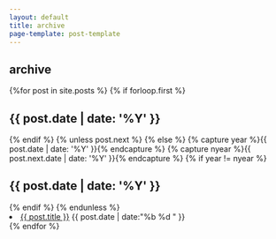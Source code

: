 ```yaml
---
layout: default
title: archive
page-template: post-template
---
```

<!-- Content
    ================================================== -->
<main class="content" role="main">
  <article class="post">
      <section class="archive">
      <h2 class="post-title">archive</h2>
        <section class="post-content">
          <p>
            {%for post in site.posts %}
              {% if forloop.first %}
                <h2>{{ post.date | date: '%Y' }}</h2>
              {% endif %}
              {% unless post.next %}
                <!-- <ul class="this"> -->
              {% else %}
                {% capture year %}{{ post.date | date: '%Y' }}{% endcapture %}
                {% capture nyear %}{{ post.next.date | date: '%Y' }}{% endcapture %}
                {% if year != nyear %}
                  <!-- </ul> --><br>
                  <h2>{{ post.date | date: '%Y' }}</h2>
                  <!-- <ul class="past"> -->
                {% endif %}
              {% endunless %}
                <li> <a href="{{ site.baseurl }}{{ post.url }}">{{ post.title }}</a> <time>{{ post.date | date:"%b %d " }}</time></li>
            {% endfor %}
            <!-- </ul> --><br>
          </section>
        </p>


      
      
      
